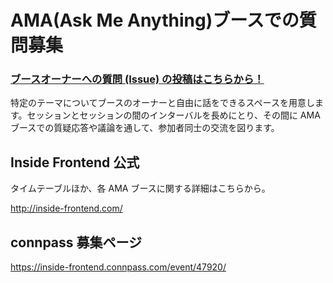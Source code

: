 # AMA(Ask Me Anything)ブースでの質問募集

### [ブースオーナーへの質問 (Issue) の投稿はこちらから！](https://github.com/insidefrontend/issue1-ama/issues/new)

特定のテーマについてブースのオーナーと自由に話をできるスペースを用意します。セッションとセッションの間のインターバルを長めにとり、その間に AMA ブースでの質疑応答や議論を通して、参加者同士の交流を図ります。

## Inside Frontend 公式

タイムテーブルほか、各 AMA ブースに関する詳細はこちらから。

http://inside-frontend.com/

## connpass 募集ページ

https://inside-frontend.connpass.com/event/47920/
